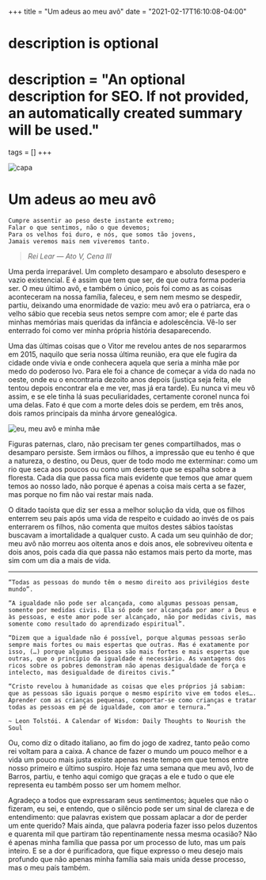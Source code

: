 +++
title = "Um adeus ao meu avô"
date = "2021-02-17T16:10:08-04:00"

#
# description is optional
#
# description = "An optional description for SEO. If not provided, an automatically created summary will be used."

tags = []
+++

![capa](https://i.postimg.cc/sD64j4NC/1-7o-H7-S98b3num-Ylm9o-G-f-A.jpg)

# Um adeus ao meu avô

    Cumpre assentir ao peso deste instante extremo;
    Falar o que sentimos, não o que devemos;
    Para os velhos foi duro, e nós, que somos tão jovens,
    Jamais veremos mais nem viveremos tanto.


>*Rei Lear — Ato V, Cena III*

Uma perda irreparável. Um completo desamparo e absoluto desespero e vazio existencial. E é assim que tem que ser, de que outra forma poderia ser. O meu último avô, e também o único, pois foi como as as coisas aconteceram na nossa família, faleceu, e sem nem mesmo se despedir, partiu, deixando uma enormidade de vazio: meu avô era o patriarca, era o velho sábio que recebia seus netos sempre com amor; ele é parte das minhas memórias mais queridas da infância e adolescência. Vê-lo ser enterrado foi como ver minha própria história desaparecendo.

Uma das últimas coisas que o Vitor me revelou antes de nos separarmos em 2015, naquilo que seria nossa última reunião, era que ele fugira da cidade onde vivia e onde conhecera aquela que seria a minha mãe por medo do poderoso Ivo. Para ele foi a chance de começar a vida do nada no oeste, onde eu o encontraria dezoito anos depois (justiça seja feita, ele tentou depois encontrar ela e me ver, mas já era tarde). Eu nunca vi meu vô assim, e se ele tinha lá suas peculiaridades, certamente coronel nunca foi uma delas. Fato é que com a morte deles dois se perdem, em três anos, dois ramos principais da minha árvore genealógica.

![eu, meu avô e minha mãe](https://i.postimg.cc/HxjjYbcj/1-Uqu-P-XGka-AXsia-WSIuwj1-Q.jpg)

Figuras paternas, claro, não precisam ter genes compartilhados, mas o desamparo persiste. Sem irmãos ou filhos, a impressão que eu tenho é que a natureza, o destino, ou Deus, quer de todo modo me exterminar: como um rio que seca aos poucos ou como um deserto que se espalha sobre a floresta. Cada dia que passa fica mais evidente que temos que amar quem temos ao nosso lado, não porque é apenas a coisa mais certa a se fazer, mas porque no fim não vai restar mais nada.

O ditado taoísta que diz ser essa a melhor solução da vida, que os filhos enterrem seu pais após uma vida de respeito e cuidado ao invés de os pais enterrarem os filhos, não comenta que muitos destes sábios taoístas buscavam a imortalidade a qualquer custo. A cada um seu quinhão de dor; meu avô não morreu aos oitenta anos e dois anos, ele sobreviveu oitenta e dois anos, pois cada dia que passa não estamos mais perto da morte, mas sim com um dia a mais de vida.

---

    “Todas as pessoas do mundo têm o mesmo direito aos privilégios deste mundo”.

    “A igualdade não pode ser alcançada, como algumas pessoas pensam, somente por medidas civis. Ela só pode ser alcançada por amor a Deus e às pessoas, e este amor pode ser alcançado, não por medidas civis, mas somente como resultado do aprendizado espiritual”.

    “Dizem que a igualdade não é possível, porque algumas pessoas serão sempre mais fortes ou mais espertas que outras. Mas é exatamente por isso, (…) porque algumas pessoas são mais fortes e mais espertas que outras, que o princípio da igualdade é necessário. As vantagens dos ricos sobre os pobres demonstram não apenas desigualdade de força e intelecto, mas desigualdade de direitos civis.”

    “Cristo revelou à humanidade as coisas que eles próprios já sabiam: que as pessoas são iguais porque o mesmo espírito vive em todos eles…. Aprender com as crianças pequenas, comportar-se como crianças e tratar todas as pessoas em pé de igualdade, com amor e ternura.”

    ~ Leon Tolstói. A Calendar of Wisdom: Daily Thoughts to Nourish the Soul

Ou, como diz o ditado italiano, ao fim do jogo de xadrez, tanto peão como rei voltam para a caixa. A chance de fazer o mundo um pouco melhor e a vida um pouco mais justa existe apenas neste tempo em que temos entre nosso primeiro e último suspiro. Hoje faz uma semana que meu avô, Ivo de Barros, partiu, e tenho aqui comigo que graças a ele e tudo o que ele representa eu também posso ser um homem melhor.

Agradeço a todos que expressaram seus sentimentos; àqueles que não o fizeram, eu sei, e entendo, que o silêncio pode ser um sinal de clareza e de entendimento: que palavras existem que possam aplacar a dor de perder um ente querido? Mais ainda, que palavra poderia fazer isso pelos duzentos e quarenta mil que partiram tão repentinamente nessa mesma ocasião? Não é apenas minha família que passa por um processo de luto, mas um país inteiro. E se a dor é purificadora, que fique expresso o meu desejo mais profundo que não apenas minha família saia mais unida desse processo, mas o meu país também.